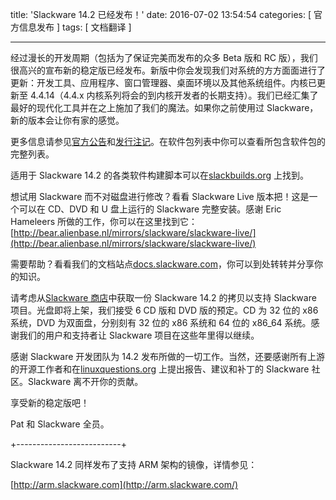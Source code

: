 title: 'Slackware 14.2 已经发布！'
date: 2016-07-02 13:54:54
categories: [ 官方信息发布 ]
tags: [ 文档翻译 ]

---

经过漫长的开发周期（包括为了保证完美而发布的众多 Beta 版和 RC 版），我们很高兴的宣布新的稳定版已经发布。新版中你会发现我们对系统的方方面面进行了更新：开发工具、应用程序、窗口管理器、桌面环境以及其他系统组件。内核已更新至 4.4.14（4.4.x 内核系列将会的到内核开发者的长期支持）。我们已经汇集了最好的现代化工具并在之上施加了我们的魔法。如果你之前使用过 Slackware，新的版本会让你有家的感觉。

更多信息请参见[官方公告](http://www.slackware.com/announce/14.2.php)和[发行注记](http://www.slackware.com/releasenotes/14.2.php)。在软件包列表中你可以查看所包含软件包的完整列表。

适用于 Slackware 14.2 的各类软件构建脚本可以在[slackbuilds.org](http://slackbuilds.org/) 上找到。

想试用 Slackware 而不对磁盘进行修改？看看 Slackware Live 版本把！这是一个可以在 CD、DVD 和 U 盘上运行的 Slackware 完整安装。感谢 Eric Hameleers 所做的工作，你可以在这里找到它：[http://bear.alienbase.nl/mirrors/slackware/slackware-live/](http://bear.alienbase.nl/mirrors/slackware/slackware-live/)

需要帮助？看看我们的文档站点[docs.slackware.com](http://docs.slackware.com/)，你可以到处转转并分享你的知识。

请考虑从[Slackware 商店](http://store.slackware.com/)中获取一份 Slackware 14.2 的拷贝以支持 Slackware 项目。光盘即将上架，我们接受 6 CD 版和 DVD 版的预定。CD 为 32 位的 x86 系统，DVD 为双面盘，分别刻有 32 位的 x86 系统和 64 位的 x86_64 系统。感谢我们的用户和支持者让 Slackware 项目在这些年里得以继续。

感谢 Slackware 开发团队为 14.2 发布所做的一切工作。当然，还要感谢所有上游的开源工作者和在[linuxquestions.org](http://www.linuxquestions.org/questions/slackware-14/) 上提出报告、建议和补丁的 Slackware 社区。Slackware 离不开你的贡献。

享受新的稳定版吧！

Pat 和 Slackware 全员。

+--------------------------+

Slackware 14.2 同样发布了支持 ARM 架构的镜像，详情参见：

[http://arm.slackware.com](http://arm.slackware.com/)
